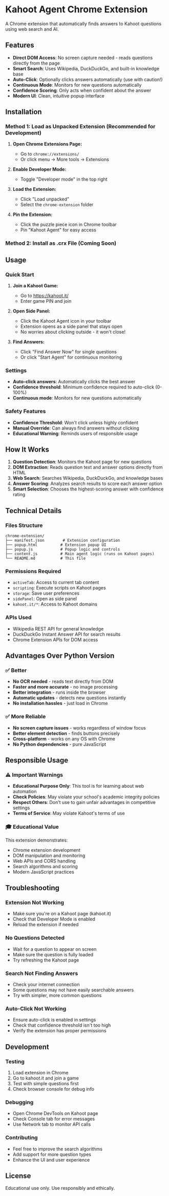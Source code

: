 # Kahoot Agent Chrome Extension

A Chrome extension that automatically finds answers to Kahoot questions using web search and AI.

## Features

- **Direct DOM Access**: No screen capture needed - reads questions directly from the page
- **Smart Search**: Uses Wikipedia, DuckDuckGo, and built-in knowledge base
- **Auto-Click**: Optionally clicks answers automatically (use with caution!)
- **Continuous Mode**: Monitors for new questions automatically
- **Confidence Scoring**: Only acts when confident about the answer
- **Modern UI**: Clean, intuitive popup interface

## Installation

### Method 1: Load as Unpacked Extension (Recommended for Development)

1. **Open Chrome Extensions Page:**
   - Go to `chrome://extensions/`
   - Or click menu → More tools → Extensions

2. **Enable Developer Mode:**
   - Toggle "Developer mode" in the top right

3. **Load the Extension:**
   - Click "Load unpacked"
   - Select the `chrome-extension` folder

4. **Pin the Extension:**
   - Click the puzzle piece icon in Chrome toolbar
   - Pin "Kahoot Agent" for easy access

### Method 2: Install as .crx File (Coming Soon)

## Usage

### Quick Start

1. **Join a Kahoot Game:**
   - Go to https://kahoot.it/
   - Enter game PIN and join

2. **Open Side Panel:**
   - Click the Kahoot Agent icon in your toolbar
   - Extension opens as a side panel that stays open
   - No worries about clicking outside - it won't close!

3. **Find Answers:**
   - Click "Find Answer Now" for single questions
   - Or click "Start Agent" for continuous monitoring

### Settings

- **Auto-click answers**: Automatically clicks the best answer
- **Confidence threshold**: Minimum confidence required to auto-click (0-100%)
- **Continuous mode**: Monitors for new questions automatically

### Safety Features

- **Confidence Threshold**: Won't click unless highly confident
- **Manual Override**: Can always find answers without clicking
- **Educational Warning**: Reminds users of responsible usage

## How It Works

1. **Question Detection**: Monitors the Kahoot page for new questions
2. **DOM Extraction**: Reads question text and answer options directly from HTML
3. **Web Search**: Searches Wikipedia, DuckDuckGo, and knowledge bases
4. **Answer Scoring**: Analyzes search results to score each answer option
5. **Smart Selection**: Chooses the highest-scoring answer with confidence rating

## Technical Details

### Files Structure
```
chrome-extension/
├── manifest.json        # Extension configuration
├── popup.html          # Extension popup UI
├── popup.js            # Popup logic and controls
├── content.js          # Main agent logic (runs on Kahoot pages)
└── README.md           # This file
```

### Permissions Required
- `activeTab`: Access to current tab content
- `scripting`: Execute scripts on Kahoot pages
- `storage`: Save user preferences
- `sidePanel`: Open as side panel
- `kahoot.it/*`: Access to Kahoot domains

### APIs Used
- Wikipedia REST API for general knowledge
- DuckDuckGo Instant Answer API for search results
- Chrome Extension APIs for DOM access

## Advantages Over Python Version

### ✅ Better
- **No OCR needed** - reads text directly from DOM
- **Faster and more accurate** - no image processing
- **Better integration** - runs inside the browser
- **Automatic updates** - detects new questions instantly
- **No installation hassles** - just load in Chrome

### ✅ More Reliable
- **No screen capture issues** - works regardless of window focus
- **Better element detection** - finds buttons precisely
- **Cross-platform** - works on any OS with Chrome
- **No Python dependencies** - pure JavaScript

## Responsible Usage

### ⚠️ Important Warnings

- **Educational Purpose Only**: This tool is for learning about web automation
- **Check Policies**: May violate your school's academic integrity policies
- **Respect Others**: Don't use to gain unfair advantages in competitive settings
- **Terms of Service**: May violate Kahoot's terms of use

### 🎓 Educational Value

This extension demonstrates:
- Chrome extension development
- DOM manipulation and monitoring
- Web APIs and CORS handling
- Search algorithms and scoring
- Modern JavaScript practices

## Troubleshooting

### Extension Not Working
- Make sure you're on a Kahoot page (kahoot.it)
- Check that Developer Mode is enabled
- Reload the extension if needed

### No Questions Detected
- Wait for a question to appear on screen
- Make sure the question is fully loaded
- Try refreshing the Kahoot page

### Search Not Finding Answers
- Check your internet connection
- Some questions may not have easily searchable answers
- Try with simpler, more common questions

### Auto-Click Not Working
- Ensure auto-click is enabled in settings
- Check that confidence threshold isn't too high
- Verify the extension has proper permissions

## Development

### Testing
1. Load extension in Chrome
2. Go to kahoot.it and join a game
3. Test with simple questions first
4. Check browser console for debug info

### Debugging
- Open Chrome DevTools on Kahoot page
- Check Console tab for error messages
- Use Network tab to monitor API calls

### Contributing
- Feel free to improve the search algorithms
- Add support for more question types
- Enhance the UI and user experience

## License

Educational use only. Use responsibly and ethically.

